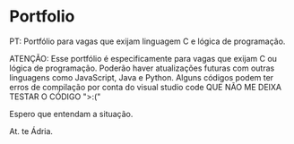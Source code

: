 # Portfolio
PT: Portfólio para vagas que exijam linguagem C e lógica de programação.

ATENÇÃO: Esse portfólio é especificamente para vagas que exijam C ou lógica de programação. Poderão haver atualizações futuras com outras linguagens como JavaScript, Java e Python. Alguns códigos podem ter erros de compilação por conta do visual studio code QUE NÃO ME DEIXA TESTAR O CÓDIGO  ">:(" 

Espero que entendam a situação.

At. te Ádria.